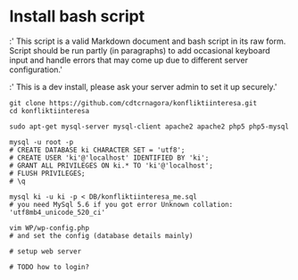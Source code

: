 # Install bash script

:' This script is a valid Markdown document and bash script in its raw form. Script should be run partly (in paragraphs) to add occasional keyboard input and handle errors that may come up due to different server configuration.'

:' This is a dev install, please ask your server admin to set it up securely.'

    git clone https://github.com/cdtcrnagora/konfliktiinteresa.git
    cd konfliktiinteresa
    
    sudo apt-get mysql-server mysql-client apache2 apache2 php5 php5-mysql
    
    mysql -u root -p
    # CREATE DATABASE ki CHARACTER SET = 'utf8';
    # CREATE USER 'ki'@'localhost' IDENTIFIED BY 'ki';
    # GRANT ALL PRIVILEGES ON ki.* TO 'ki'@'localhost';
    # FLUSH PRIVILEGES;
    # \q
    
    mysql ki -u ki -p < DB/konfliktiinteresa_me.sql
    # you need MySql 5.6 if you got error Unknown collation: 'utf8mb4_unicode_520_ci'
    
    vim WP/wp-config.php
    # and set the config (database details mainly)
    
    # setup web server
    
    # TODO how to login?
